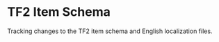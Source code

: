 TF2 Item Schema
===============

Tracking changes to the TF2 item schema and English localization files.
